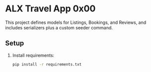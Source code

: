 # ALX Travel App 0x00

This project defines models for Listings, Bookings, and Reviews, and includes
serializers plus a custom seeder command.

## Setup
1. Install requirements:
   ```bash
   pip install -r requirements.txt
